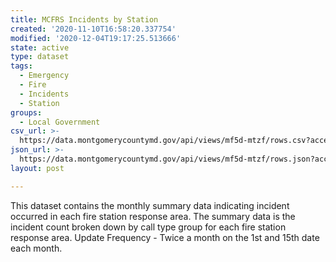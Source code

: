 ```yaml
---
title: MCFRS Incidents by Station
created: '2020-11-10T16:58:20.337754'
modified: '2020-12-04T19:17:25.513666'
state: active
type: dataset
tags:
  - Emergency
  - Fire
  - Incidents
  - Station
groups:
  - Local Government
csv_url: >-
  https://data.montgomerycountymd.gov/api/views/mf5d-mtzf/rows.csv?accessType=DOWNLOAD
json_url: >-
  https://data.montgomerycountymd.gov/api/views/mf5d-mtzf/rows.json?accessType=DOWNLOAD
layout: post

---
```

This dataset contains the monthly summary data indicating incident occurred in each fire station response area.  The summary data is the incident count broken down by call type group for each fire station response area. Update Frequency - Twice a month on the 1st and 15th date each month.
